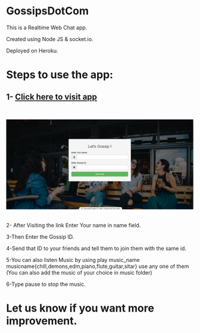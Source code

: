# GossipsDotCom
This is a Realtime Web Chat app.

Created using Node JS & socket.io.

Deployed on Heroku.



# Steps to use the app:

 ## 1- [Click here to visit app](https://gossipsdotcom.herokuapp.com/)
 <br>

![HomePage](1.JPG?raw=true "Homepage")
<br>
<br>

2- After Visiting the link Enter Your name in name field.

 3-Then Enter the Gossip ID.

 4-Send that ID to your friends and tell them to join them with the same id.

 5-You can also listen Music by using  play music_name  musicname{chill,demons,edm,piano,flute,guitar,sitar} use any one of them
(You can also add the music of your choice in music folder)


 6-Type pause to stop the music.




# Let us know if you want more improvement.



